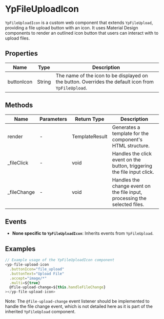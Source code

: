 # YpFileUploadIcon

`YpFileUploadIcon` is a custom web component that extends `YpFileUpload`, providing a file upload button with an icon. It uses Material Design components to render an outlined icon button that users can interact with to upload files.

## Properties

| Name        | Type   | Description                                       |
|-------------|--------|---------------------------------------------------|
| buttonIcon  | String | The name of the icon to be displayed on the button. Overrides the default icon from `YpFileUpload`. |

## Methods

| Name         | Parameters | Return Type | Description |
|--------------|------------|-------------|-------------|
| render       | -          | TemplateResult | Generates a template for the component's HTML structure. |
| _fileClick   | -          | void        | Handles the click event on the button, triggering the file input click. |
| _fileChange  | -          | void        | Handles the change event on the file input, processing the selected files. |

## Events

- **None specific to `YpFileUploadIcon`**: Inherits events from `YpFileUpload`.

## Examples

```typescript
// Example usage of the YpFileUploadIcon component
<yp-file-upload-icon
  .buttonIcon="file_upload"
  .buttonText="Upload File"
  .accept="image/*"
  .multi=${true}
  @file-upload-change=${this.handleFileChange}
></yp-file-upload-icon>
```

Note: The `@file-upload-change` event listener should be implemented to handle the file change event, which is not detailed here as it is part of the inherited `YpFileUpload` component.